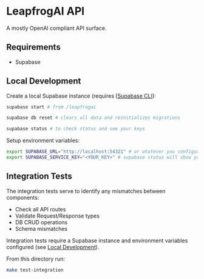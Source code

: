 # LeapfrogAI API

A mostly OpenAI compliant API surface.

## Requirements

- Supabase

## Local Development

Create a local Supabase instance (requires [[Supabase CLI](https://supabase.com/docs/guides/cli/getting-started)):

``` bash
supabase start # from /leapfrogai

supabase db reset # clears all data and reinitializes migrations

supabase status # to check status and see your keys
```

Setup environment variables:

``` bash
export SUPABASE_URL="http://localhost:54321" # or whatever you configured it as in your Supabase config.toml
export SUPABASE_SERVICE_KEY="<YOUR_KEY>" # supabase status will show you the keys
```

## Integration Tests

The integration tests serve to identify any mismatches between components:

- Check all API routes
- Validate Request/Response types
- DB CRUD operations
- Schema mismatches

Integration tests require a Supabase instance and environment variables configured (see [Local Development](#local-development)).

From this directory run:

``` bash
make test-integration
```
